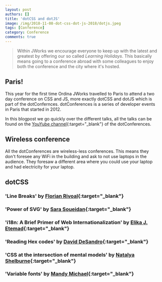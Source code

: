 ```yaml
---
layout: post
authors: []
title: 'dotCSS and dotJS'
image: /img/2018-11-08-dot-css-dot-js-2018/dotjs.jpeg
tags: [Conference]
category: Conference
comments: true
---
```


> Within JWorks we encourage everyone to keep up with the latest and greatest by offering our so called _Learning Holidays_.
> This basically means going to a conference abroad with some colleagues to enjoy both the conference and the city where it's hosted.

## Paris!
This year for the first time Ordina JWorks travelled to Paris to attend a two day conference on CSS and JS, more exactly dotCSS and dotJS which is part of the dotConfernces. dotConferences is a series of developer events in Paris that started in 2012. 

In this blogpost we go quickly over the different talks, all the talks can be found on the [YouYube channel](https://www.youtube.com/user/dotconferences){:target="_blank"} of the dotConferences.


## Wireless conference
All the dotConferences are wireless-less conferences. This means they don't foresee any WiFi in the building and ask to not use laptops in the audience. They foresaw a different area where you could use your laptop and had electricity for your laptop.

## dotCSS

### 'Line Breaks' by [Florian Rivoal](https://twitter.com/frivoal){:target="_blank"}
### 'Power of SVG' by [Sara Soueidan](https://twitter.com/SaraSoueidan){:target="_blank"}
### 'i18n: A Brief Primer of Web Internationalization' by [Elika J. Etemad](https://twitter.com/fantasai){:target="_blank"}
### 'Reading Hex codes' by [David DeSandro](https://twitter.com/desandro){:target="_blank"}
### 'CSS at the intersection of mental models' by [Natalya Shelburne](https://twitter.com/natalyathree){:target="_blank"}
### 'Variable fonts' by [Mandy Michael](https://twitter.com/mandy_kerr){:target="_blank"}